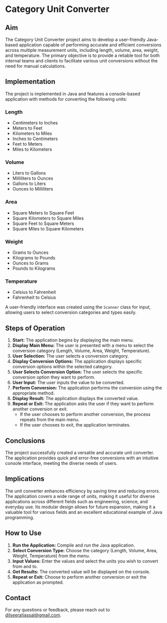 # Category Unit Converter

## Aim
The Category Unit Converter project aims to develop a user-friendly Java-based application capable of performing accurate and efficient conversions across multiple measurement units, including length, volume, area, weight, and temperature. The primary objective is to provide a reliable tool for both internal teams and clients to facilitate various unit conversions without the need for manual calculations.

## Implementation
The project is implemented in Java and features a console-based application with methods for converting the following units:

### Length
- Centimeters to Inches
- Meters to Feet
- Kilometers to Miles
- Inches to Centimeters
- Feet to Meters
- Miles to Kilometers

### Volume
- Liters to Gallons
- Milliliters to Ounces
- Gallons to Liters
- Ounces to Milliliters

### Area
- Square Meters to Square Feet
- Square Kilometers to Square Miles
- Square Feet to Square Meters
- Square Miles to Square Kilometers

### Weight
- Grams to Ounces
- Kilograms to Pounds
- Ounces to Grams
- Pounds to Kilograms

### Temperature
- Celsius to Fahrenheit
- Fahrenheit to Celsius

A user-friendly interface was created using the `Scanner` class for input, allowing users to select conversion categories and types easily.

## Steps of Operation
1. **Start:** The application begins by displaying the main menu.
2. **Display Main Menu:** The user is presented with a menu to select the conversion category (Length, Volume, Area, Weight, Temperature).
3. **User Selection:** The user selects a conversion category.
4. **Display Conversion Options:** The application displays specific conversion options within the selected category.
5. **User Selects Conversion Option:** The user selects the specific conversion option they want to perform.
6. **User Input:** The user inputs the value to be converted.
7. **Perform Conversion:** The application performs the conversion using the appropriate method.
8. **Display Result:** The application displays the converted value.
9. **Repeat or Exit:** The application asks the user if they want to perform another conversion or exit.
   - If the user chooses to perform another conversion, the process repeats from the main menu.
   - If the user chooses to exit, the application terminates.

## Conclusions
The project successfully created a versatile and accurate unit converter. The application provides quick and error-free conversions with an intuitive console interface, meeting the diverse needs of users.

## Implications
The unit converter enhances efficiency by saving time and reducing errors. The application covers a wide range of units, making it useful for diverse applications across different fields such as engineering, science, and everyday use. Its modular design allows for future expansion, making it a valuable tool for various fields and an excellent educational example of Java programming.

## How to Use
1. **Run the Application:** Compile and run the Java application.
2. **Select Conversion Type:** Choose the category (Length, Volume, Area, Weight, Temperature) from the menu.
3. **Input Values:** Enter the values and select the units you wish to convert from and to.
4. **Get Results:** The converted value will be displayed on the console.
5. **Repeat or Exit:** Choose to perform another conversion or exit the application as prompted.

## Contact
For any questions or feedback, please reach out to [dilseeratjassal@gmail.com](mailto:dilseeratjassal@gmail.com).

